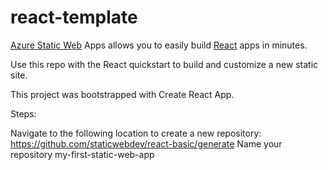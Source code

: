 # react-template
[Azure Static Web](https://learn.microsoft.com/en-us/azure/static-web-apps/overview) Apps allows you to easily build [React](https://reactjs.org/) apps in minutes. 

Use this repo with the React quickstart to build and customize a new static site.

This project was bootstrapped with Create React App.

Steps:

Navigate to the following location to create a new repository:
https://github.com/staticwebdev/react-basic/generate
Name your repository my-first-static-web-app

